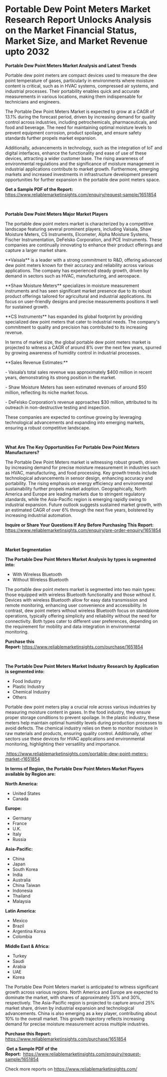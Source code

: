 <p><h1>Portable Dew Point Meters Market Research Report Unlocks Analysis on the Market Financial Status, Market Size, and Market Revenue upto 2032</h1></p><p><strong>Portable Dew Point Meters Market Analysis and Latest Trends</strong></p>
<p><p>Portable dew point meters are compact devices used to measure the dew point temperature of gases, particularly in environments where moisture content is critical, such as in HVAC systems, compressed air systems, and industrial processes. Their portability enables quick and accurate measurements in various locations, making them indispensable for technicians and engineers.</p><p>The Portable Dew Point Meters Market is expected to grow at a CAGR of 13.1% during the forecast period, driven by increasing demand for quality control across industries, including petrochemicals, pharmaceuticals, and food and beverage. The need for maintaining optimal moisture levels to prevent equipment corrosion, product spoilage, and ensure safety standards further propels market expansion. </p><p>Additionally, advancements in technology, such as the integration of IoT and digital interfaces, enhance the functionality and ease of use of these devices, attracting a wider customer base. The rising awareness of environmental regulations and the significance of moisture management in industrial applications contribute to market growth. Furthermore, emerging markets and increased investments in infrastructure development present opportunities for further expansion in the portable dew point meters space.</p></p>
<p><strong>Get a Sample PDF of the Report:&nbsp;</strong> <a href="https://www.reliablemarketinsights.com/enquiry/request-sample/1651854?utm_campaign=2395&utm_medium=2&utm_source=Github&utm_content=ia&utm_term=17022025&utm_id=portable-dew-point-meters">https://www.reliablemarketinsights.com/enquiry/request-sample/1651854</a></p>
<p>&nbsp;</p>
<p><strong>Portable Dew Point Meters Major Market Players</strong></p>
<p><p>The portable dew point meters market is characterized by a competitive landscape featuring several prominent players, including Vaisala, Shaw Moisture Meters, CS Instruments, Elcometer, Alpha Moisture Systems, Fischer Instrumentation, DeFelsko Corporation, and PCE Instruments. These companies are continually innovating to enhance their product offerings and capture a larger market share.</p><p>**Vaisala** is a leader with a strong commitment to R&D, offering advanced dew point meters known for their accuracy and reliability across various applications. The company has experienced steady growth, driven by demand in sectors such as HVAC, manufacturing, and aerospace. </p><p>**Shaw Moisture Meters** specializes in moisture measurement instruments and has seen significant market presence due to its robust product offerings tailored for agricultural and industrial applications. Its focus on user-friendly designs and precise measurements positions it well for sustained growth.</p><p>**CS Instruments** has expanded its global footprint by providing specialized dew point meters that cater to industrial needs. The company's commitment to quality and precision has contributed to its increasing revenue.</p><p>In terms of market size, the global portable dew point meters market is projected to witness a CAGR of around 8% over the next few years, spurred by growing awareness of humidity control in industrial processes. </p><p>**Sales Revenue Estimates:**</p><p>- Vaisala’s total sales revenue was approximately $400 million in recent years, demonstrating its strong position in the market.</p><p>- Shaw Moisture Meters has seen estimated revenues of around $50 million, reflecting its niche market focus.</p><p>- DeFelsko Corporation’s revenue approaches $30 million, attributed to its outreach in non-destructive testing and inspection.</p><p>These companies are expected to continue growing by leveraging technological advancements and expanding into emerging markets, ensuring a robust competitive landscape.</p></p>
<p>&nbsp;</p>
<p><strong>What Are The Key Opportunities For Portable Dew Point Meters Manufacturers?</strong></p>
<p><p>The Portable Dew Point Meters market is witnessing robust growth, driven by increasing demand for precise moisture measurement in industries such as HVAC, manufacturing, and food processing. Key growth trends include technological advancements in sensor design, enhancing accuracy and portability. The rising emphasis on energy efficiency and environmental sustainability further propels market adoption. Geographically, North America and Europe are leading markets due to stringent regulatory standards, while the Asia-Pacific region is emerging rapidly owing to industrial expansion. Future outlook suggests sustained market growth, with an estimated CAGR of over 6% through the next five years, bolstered by increasing industrial automation.</p></p>
<p><strong>Inquire or Share Your Questions If Any Before Purchasing This Report:</strong> <a href="https://www.reliablemarketinsights.com/enquiry/pre-order-enquiry/1651854?utm_campaign=2395&utm_medium=2&utm_source=Github&utm_content=ia&utm_term=17022025&utm_id=portable-dew-point-meters">https://www.reliablemarketinsights.com/enquiry/pre-order-enquiry/1651854</a></p>
<p>&nbsp;</p>
<p><strong>Market Segmentation</strong></p>
<p><strong>The Portable Dew Point Meters Market Analysis by types is segmented into:</strong></p>
<p><ul><li>With Wireless Bluetooth</li><li>Without Wireless Bluetooth</li></ul></p>
<p><p>The portable dew point meters market is segmented into two main types: those equipped with wireless Bluetooth functionality and those without it. Devices with wireless Bluetooth allow for easy data transmission and remote monitoring, enhancing user convenience and accessibility. In contrast, dew point meters without wireless Bluetooth focus on standalone operations, typically offering simplicity and reliability without the need for connectivity. Both types cater to different user preferences, depending on the requirement for mobility and data integration in environmental monitoring.</p></p>
<p><strong>Purchase this Report:&nbsp;</strong><a href="https://www.reliablemarketinsights.com/purchase/1651854?utm_campaign=2395&utm_medium=2&utm_source=Github&utm_content=ia&utm_term=17022025&utm_id=portable-dew-point-meters">https://www.reliablemarketinsights.com/purchase/1651854</a></p>
<p>&nbsp;</p>
<p><strong>The Portable Dew Point Meters Market Industry Research by Application is segmented into:</strong></p>
<p><ul><li>Food Industry</li><li>Plastic Industry</li><li>Chemical Industry</li><li>Others</li></ul></p>
<p><p>Portable dew point meters play a crucial role across various industries by measuring moisture content in gases. In the food industry, they ensure proper storage conditions to prevent spoilage. In the plastic industry, these meters help maintain optimal humidity levels during production processes to avoid defects. The chemical industry relies on them to monitor moisture in raw materials and products, ensuring quality control. Additionally, other sectors use these devices for HVAC applications and environmental monitoring, highlighting their versatility and importance.</p></p>
<p><a href="https://www.reliablemarketinsights.com/portable-dew-point-meters-market-r1651854?utm_campaign=2395&utm_medium=2&utm_source=Github&utm_content=ia&utm_term=17022025&utm_id=portable-dew-point-meters">&nbsp;https://www.reliablemarketinsights.com/portable-dew-point-meters-market-r1651854</a></p>
<p><strong>In terms of Region, the Portable Dew Point Meters Market Players available by Region are:</strong></p>
<p>
    <p> <strong> North America: </strong>
        <ul>
            <li>United States</li>
            <li>Canada</li>
        </ul>
        </p> 
    <p> <strong> Europe: </strong>
        <ul>
            <li>Germany</li>
            <li>France</li>
            <li>U.K.</li>
            <li>Italy</li>
            <li>Russia</li>
        </ul>
        </p> 
    <p> <strong> Asia-Pacific: </strong>
        <ul>
            <li>China</li>
            <li>Japan</li>
            <li>South Korea</li>
            <li>India</li>
            <li>Australia</li>
            <li>China Taiwan</li>
            <li>Indonesia</li>
            <li>Thailand</li>
            <li>Malaysia</li>
        </ul>
        </p> 
    <p> <strong> Latin America: </strong>
        <ul>
            <li>Mexico</li>
            <li>Brazil</li>
            <li>Argentina Korea</li>
            <li>Colombia</li>
        </ul>
        </p> 
    <p> <strong> Middle East & Africa: </strong>
        <ul>
            <li>Turkey</li>
            <li>Saudi</li>
            <li>Arabia</li>
            <li>UAE</li>
            <li>Korea</li>
        </ul>
    </p>
    </p>
<p><p>The Portable Dew Point Meters market is anticipated to witness significant growth across various regions. North America and Europe are expected to dominate the market, with shares of approximately 35% and 30%, respectively. The Asia-Pacific region is projected to capture around 25% market share, driven by industrial expansion and technological advancements. China is also emerging as a key player, contributing about 10% to the overall market. This growth trajectory reflects increasing demand for precise moisture measurement across multiple industries.</p></p>
<p><strong>Purchase this Report: </strong><a href="https://www.reliablemarketinsights.com/purchase/1651854?utm_campaign=2395&utm_medium=2&utm_source=Github&utm_content=ia&utm_term=17022025&utm_id=portable-dew-point-meters">https://www.reliablemarketinsights.com/purchase/1651854</a></p>
<p>&nbsp;<strong>Get a Sample PDF of the Report:&nbsp;&nbsp;</strong><a href="https://www.reliablemarketinsights.com/enquiry/request-sample/1651854?utm_campaign=2395&utm_medium=2&utm_source=Github&utm_content=ia&utm_term=17022025&utm_id=portable-dew-point-meters">https://www.reliablemarketinsights.com/enquiry/request-sample/1651854</a></p>
<p><strong></strong></p>
<p>Check more reports on <a href="https://www.reliablemarketinsights.com/?utm_campaign=2395&utm_medium=2&utm_source=Github&utm_content=ia&utm_term=17022025&utm_id=portable-dew-point-meters">https://www.reliablemarketinsights.com/</a></p>